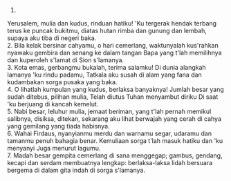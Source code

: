 1.
Yerusalem, mulia dan kudus, rinduan hatiku!
'Ku tergerak hendak terbang terus ke puncak bukitmu,
diatas hutan rimba dan gunung dan lembah,
supaya aku tiba di negeri baka.
<br>
2.
Bila kelak bersinar cahyamu, o hari cemerlang,
waktunyalah kus'rahkan nyawaku gembira dan senang
ke dalam tangan Bapa yang t'lah memilihnya dan
kuperoleh s'lamat di Sion s'lamanya.
<br>
3.
Kota emas, gerbangmu bukalah, terima salamku!
Di dunia alangkah lamanya 'ku rindu padamu,
Tatkala aku susah di alam yang fana dan
kudambakan sorga pusaka yang baka.
<br>
4.
O lihatlah kumpulan yang kudus, berlaksa banyaknya!
Jumlah besar yang sudah ditebus, pilihan mulia,
Telah diutus Tuhan menyambut diriku
Di saat 'ku berjuang di kancah kemelut.
<br>
5.
Nabi besar, leluhur mulia, jemaat beriman, yang t'lah
pernah memikul salibnya, disiksa, ditekan, sekarang
aku lihat berwajah yang cerah di cahya yang gemilang
yang tiada habisnya.
<br>
6.
Wahai Firdaus, nyanyianmu merdu dan warnamu segar,
udaramu dan tamanmu penuh bahagia benar.
Kemuliaan sorga t'lah masuk hatiku dan 'ku menyanyi
Juga menurut lagumu.
<br>
7.
Madah besar gempita cemerlang di sana menggegap;
gambus, gendang, kecapi dan serdam membuatnya lengkap:
berlaksa-laksa lidah bersuara bergema di dalam gita indah
di sorga s'lamanya.